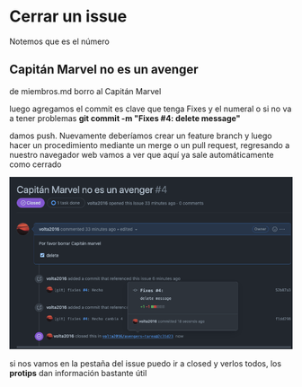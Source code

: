 # Cerrar un issue

Notemos que es el número

## Capitán Marvel no es un avenger

de miembros.md borro al Capitán Marvel

luego agregamos el commit
es clave que tenga Fixes y el numeral o si no va a tener problemas
**git commit -m "Fixes #4: delete message"**

damos push. Nuevamente deberíamos crear un feature branch y luego
hacer un procedimiento mediante un merge o un pull request, regresando a
nuestro navegador web vamos a ver que aquí ya sale automáticamente como cerrado

![closed](/images/closed.png)

si nos vamos en la pestaña del issue puedo ir a closed y verlos todos, los
**protips** dan información bastante útil
